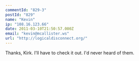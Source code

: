 ```yaml
---
commentId: "829-3"
postId: "829"
name: "Kevin"
ip: "108.16.123.66"
date: 2011-03-10T21:50:57.000Z
email: "kevin@mcallister.ws"
url: "http://logicaldisconnect.org/"
---
```

<p>Thanks, Kirk.  I'll have to check it out.  I'd never heard of them.</p>